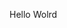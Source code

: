 Hello Wolrd










































































































































































































































































































































































































































































































































































































































































































































































































































































































































































































































































































































































































































































































































































































































































































































































































































































































































































































































































































































































































































































































































































































































































































































































































































































































































































































































































































































































































































































































































































































































































































































































































































































































































































































































































































































































































































































































































































































































































































































































































































































































































































































































































































































































































































































































































































































